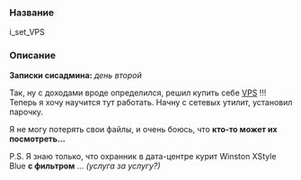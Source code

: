 ### Название

i_set_VPS

### Описание

**Записки сисадмина:** *день второй*

Так, ну с доходами вроде определился, решил купить себе [VPS](http://ваш_сайт:1337) !!! Теперь я хочу научится тут работать. Начну с сетевых утилит, установил парочку.

Я не могу потерять свои файлы, и очень боюсь, что **кто-то может их посмотреть...**

P.S. Я знаю только, что охранник в дата-центре курит Winston XStyle Blue **с фильтром** ... *(услуга за услугу?)*
